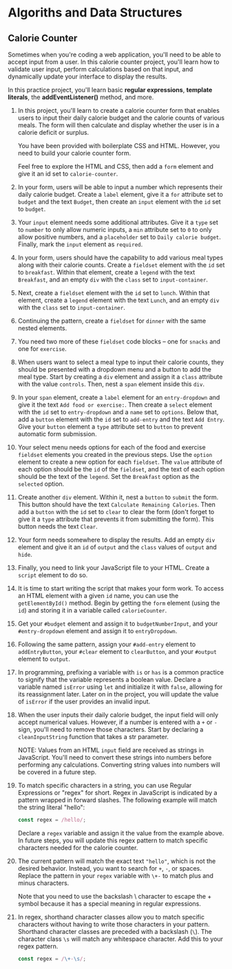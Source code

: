# Algoriths and Data Structures

## Calorie Counter

Sometimes when you're coding a web application, you'll need to be able to accept input from a user. In this calorie counter project, you'll learn how to validate user input, perform calculations based on that input, and dynamically update your interface to display the results.

In this practice project, you'll learn basic __regular expressions__, __template literals__, the __addEventListener()__ method, and more.

1. In this project, you'll learn to create a calorie counter form that enables users to input their daily calorie budget and the calorie counts of various meals. The form will then calculate and display whether the user is in a calorie deficit or surplus.

	You have been provided with boilerplate CSS and HTML. However, you need to build your calorie counter form.

	Feel free to explore the HTML and CSS, then add a `form` element and give it an id set to `calorie-counter`.

2. In your form, users will be able to input a number which represents their daily calorie budget. Create a `label` element, give it a `for` attribute set to `budget` and the text `Budget`, then create an `input` element with the `id` set to `budget`.

3. Your `input` element needs some additional attributes. Give it a `type` set to `number` to only allow numeric inputs, a `min` attribute set to `0` to only allow positive numbers, and a `placeholder` set to `Daily calorie budget`. Finally, mark the `input` element as `required`.

4. In your form, users should have the capability to add various meal types along with their calorie counts. Create a `fieldset` element with the `id` set to `breakfast`. Within that element, create a `legend` with the text `Breakfast`, and an empty `div` with the `class` set to `input-container`.

5. Next, create a `fieldset` element with the `id` set to `lunch`. Within that element, create a `legend` element with the text `Lunch`, and an empty `div` with the `class` set to `input-container`.

6. Continuing the pattern, create a `fieldset` for `dinner` with the same nested elements.

7. You need two more of these `fieldset` code blocks – one for `snacks` and one for `exercise`.

8. When users want to select a meal type to input their calorie counts, they should be presented with a dropdown menu and a button to add the meal type. Start by creating a `div` element and assign it a `class` attribute with the value `controls`. Then, nest a `span` element inside this `div`.

9. In your `span` element, create a `label` element for an `entry-dropdown` and give it the text `Add food or exercise:`. Then create a `select` element with the `id` set to `entry-dropdown` and a `name` set to `options`. Below that, add a `button` element with the `id` set to `add-entry` and the text `Add Entry`. Give your `button` element a `type` attribute set to `button` to prevent automatic form submission.

10. Your select menu needs options for each of the food and exercise `fieldset` elements you created in the previous steps. Use the `option` element to create a new option for each `fieldset`. The `value` attribute of each option should be the `id` of the `fieldset`, and the text of each option should be the text of the `legend`. Set the `Breakfast` option as the `selected` option.

11. Create another `div` element. Within it, nest a `button` to `submit` the form. This button should have the text `Calculate Remaining Calories`. Then add a `button` with the `id` set to `clear` to clear the form (don't forget to give it a `type` attribute that prevents it from submitting the form). This button needs the text `Clear`.

12. Your form needs somewhere to display the results. Add an empty `div` element and give it an `id` of `output` and the `class` values of `output` and `hide`.

13. Finally, you need to link your JavaScript file to your HTML. Create a `script` element to do so.

14. It is time to start writing the script that makes your form work. To access an HTML element with a given `id` name, you can use the `getElementById()` method. Begin by getting the `form` element (using the `id`) and storing it in a variable called `calorieCounter`.

15. Get your `#budget` element and assign it to `budgetNumberInput`, and your `#entry-dropdown` element and assign it to `entryDropdown`.

16. Following the same pattern, assign your `#add-entry` element to `addEntryButton`, your `#clear` element to `clearButton`, and your `#output` element to `output`.

17. In programming, prefixing a variable with `is` or `has` is a common practice to signify that the variable represents a boolean value. Declare a variable named `isError` using `let` and initialize it with `false`, allowing for its reassignment later. Later on in the project, you will update the value of `isError` if the user provides an invalid input.

18. When the user inputs their daily calorie budget, the input field will only accept numerical values. However, if a number is entered with a `+` or `-` sign, you'll need to remove those characters. Start by declaring a `cleanInputString` function that takes a str parameter.

	NOTE: Values from an HTML `input` field are received as strings in JavaScript. You'll need to convert these strings into numbers before performing any calculations. Converting string values into numbers will be covered in a future step.

19. To match specific characters in a string, you can use Regular Expressions or "regex" for short. Regex in JavaScript is indicated by a pattern wrapped in forward slashes. The following example will match the string literal "hello":

	```javascript
	const regex = /hello/;
	```

	Declare a `regex` variable and assign it the value from the example above. In future steps, you will update this regex pattern to match specific characters needed for the calorie counter.

20. The current pattern will match the exact text `"hello"`, which is not the desired behavior. Instead, you want to search for `+`, `-`, or spaces. Replace the pattern in your `regex` variable with `\+-` to match plus and minus characters.

	Note that you need to use the backslash \ character to escape the + symbol because it has a special meaning in regular expressions.

21. In regex, shorthand character classes allow you to match specific characters without having to write those characters in your pattern. Shorthand character classes are preceded with a backslash (`\`). The character class `\s` will match any whitespace character. Add this to your regex pattern.

	```javascript
	const regex = /\+-\s/;
	```